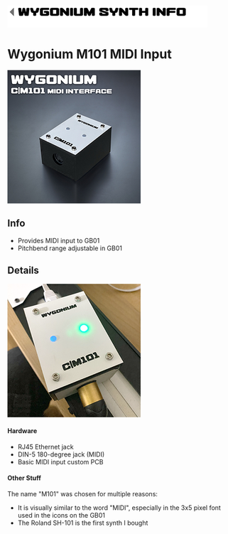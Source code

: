 [<img alt="Return to main page link image" src="images/nav_main.png" height="50px">](/README.md)

# Wygonium M101 MIDI Input

![A picture of the Wygonium M101 MIDI input device. It is a small box with a round input jack for a MIDI cable.](/images/Wygonium_M101_square.jpg)

## Info

- Provides MIDI input to GB01
- Pitchbend range adjustable in GB01

## Details

![Another picture of the M101, showing the in-use LEDs lit](/images/M101_alt.png)

#### Hardware 

- RJ45 Ethernet jack
- DIN-5 180-degree jack (MIDI)
- Basic MIDI input custom PCB

#### Other Stuff

The name "M101" was chosen for multiple reasons:
- It is visually similar to the word "MIDI", especially in the 3x5 pixel font used in the icons on the GB01
- The Roland SH-101 is the first synth I bought 